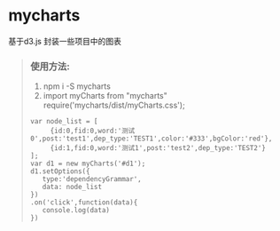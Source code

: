 # mycharts
基于d3.js 封装一些项目中的图表

>### 使用方法:
>1. npm i -S mycharts
>2. import myCharts from "mycharts"
>   require('mycharts/dist/myCharts.css');
>   ```
>   var node_list = [
>        {id:0,fid:0,word:'测试0',post:'test1',dep_type:'TEST1',color:'#333',bgColor:'red'},
>        {id:1,fid:0,word:'测试1',post:'test2',dep_type:'TEST2'}
>   ];
>   var d1 = new myCharts('#d1');
>   d1.setOptions({
>      type:'dependencyGrammar',
>      data: node_list
>   })
>   .on('click',function(data){
>      console.log(data)
>   })
>   ```
